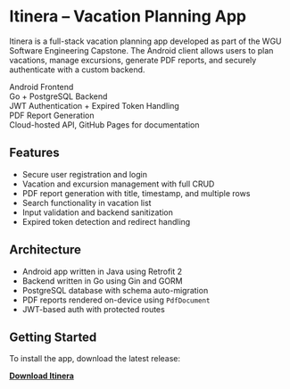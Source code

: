 # Itinera – Vacation Planning App

Itinera is a full-stack vacation planning app developed as part of the WGU Software Engineering Capstone. The Android client allows users to plan vacations, manage excursions, generate PDF reports, and securely authenticate with a custom backend.

Android Frontend  
Go + PostgreSQL Backend  
JWT Authentication + Expired Token Handling  
PDF Report Generation  
Cloud-hosted API, GitHub Pages for documentation

## Features

- Secure user registration and login
- Vacation and excursion management with full CRUD
- PDF report generation with title, timestamp, and multiple rows
- Search functionality in vacation list
- Input validation and backend sanitization
- Expired token detection and redirect handling

## Architecture

- Android app written in Java using Retrofit 2
- Backend written in Go using Gin and GORM
- PostgreSQL database with schema auto-migration
- PDF reports rendered on-device using `PdfDocument`
- JWT-based auth with protected routes

## Getting Started

To install the app, download the latest release:

[**Download Itinera**](https://github.com/magnavoid/Itinera-Vacation-Planner-App/releases/latest/app-release.apk)
